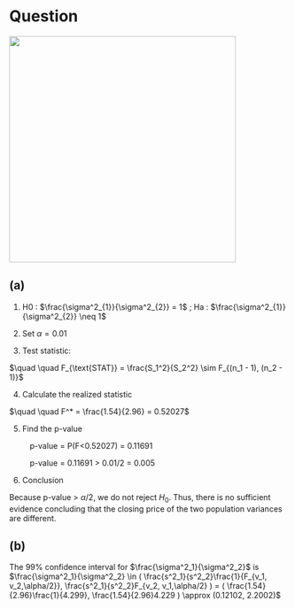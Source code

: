 # Question
<img width="409" src="https://github.com/user-attachments/assets/f20c0dbc-9445-4ad2-bc84-2274c7c9fe86"/> 

## (a)
1. H0 : $\frac{\sigma^2_{1}}{\sigma^2_{2}} = 1$ ; Ha : $\frac{\sigma^2_{1}}{\sigma^2_{2}} \neq 1$

2. Set $\alpha = 0.01$ 

3. Test statistic:

$\quad \quad F_{\text{STAT}} = \frac{S_1^2}{S_2^2} \sim F_{(n_1 - 1), (n_2 - 1)}$

4. Calculate the realized statistic

$\quad \quad F^* = \frac{1.54}{2.96} = 0.52027$

5. Find the p-value

$\quad \quad$ p-value = P(F<0.52027) = 0.11691

$\quad \quad$ p-value = 0.11691 > 0.01/2 = 0.005 
  
6. Conclusion
   
Because p-value > $\alpha/2$, we do not reject $H_{0}$. Thus, there is no sufficient evidence concluding that the closing price of the two population variances are different.

## (b)
The 99% confidence interval for $\frac{\sigma^2_1}{\sigma^2_2}$ is    
$\frac{\sigma^2_1}{\sigma^2_2} \in ( \frac{s^2_1}{s^2_2}\frac{1}{F_{v_1, v_2,\alpha/2}}, \frac{s^2_1}{s^2_2}F_{v_2, v_1,\alpha/2} ) = ( \frac{1.54}{2.96}\frac{1}{4.299}, \frac{1.54}{2.96}4.229 ) \approx (0.12102, 2.2002)$
